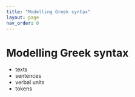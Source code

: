```yaml
---
title: "Modelling Greek syntax"
layout: page
nav_order: 0
---
```




# Modelling Greek syntax

- texts
- sentences
- verbal units
- tokens